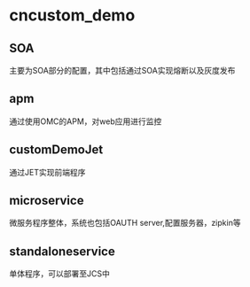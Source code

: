 # cncustom_demo
## SOA
主要为SOA部分的配置，其中包括通过SOA实现熔断以及灰度发布
## apm
通过使用OMC的APM，对web应用进行监控
## customDemoJet
通过JET实现前端程序
## microservice
微服务程序整体，系统也包括OAUTH server,配置服务器，zipkin等
## standaloneservice
单体程序，可以部署至JCS中
